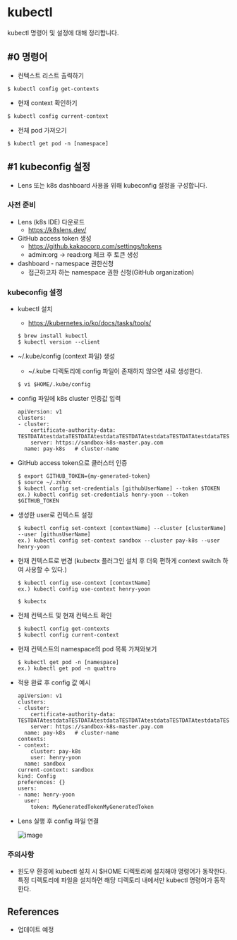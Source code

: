 # kubectl

kubectl 명령어 및 설정에 대해 정리합니다.



## #0 명령어

- 컨텍스트 리스트 출력하기

```
$ kubectl config get-contexts
```

- 현재 context 확인하기

```
$ kubectl config current-context
```

- 전체 pod 가져오기

```
$ kubectl get pod -n [namespace]
```



## #1 kubeconfig 설정

- Lens 또는 k8s dashboard 사용을 위해 kubeconfig 설정을 구성합니다.

### 사전 준비

- Lens (k8s IDE) 다운로드
  - https://k8slens.dev/
- GitHub access token 생성
  - https://github.kakaocorp.com/settings/tokens
  - admin:org -> read:org 체크 후 토큰 생성
- dashboard - namespace 권한신청
  - 접근하고자 하는 namespace 권한 신청(GitHub organization)

### kubeconfig 설정

- kubectl 설치

  - https://kubernetes.io/ko/docs/tasks/tools/

  ```
  $ brew install kubectl
  $ kubectl version --client
  ```

- ~/.kube/config (context 파일) 생성

  - ~/.kube 디렉토리에 config 파일이 존재하지 않으면 새로 생성한다.

  ```
  $ vi $HOME/.kube/config
  ```

- config 파일에 k8s cluster 인증값 입력

  ```
  apiVersion: v1
  clusters:
  - cluster:
      certificate-authority-data: TESTDATAtestdataTESTDATAtestdataTESTDATAtestdataTESTDATAtestdataTESTDATAtestdataTESTDATAtestdataTESTDATAtestdataTESTDATAtestdataTESTDATAtestdataTESTDATAtestdataTESTDATAtestdataTESTDATAtestdataTESTDATAtestdataTESTDATAtestdataTESTDATAtestdataTESTDATAtestdata
      server: https://sandbox-k8s-master.pay.com
    name: pay-k8s	# cluster-name
  ```

- GitHub access token으로 클러스터 인증

  ```
  $ export GITHUB_TOKEN={my-generated-token}
  $ source ~/.zshrc
  $ kubectl config set-credentials [githubUserName] --token $TOKEN
  ex.) kubectl config set-credentials henry-yoon --token $GITHUB_TOKEN
  ```

- 생성한 user로 컨텍스트 설정

  ```
  $ kubectl config set-context [contextName] --cluster [clusterName] --user [githusUserName]
  ex.) kubectl config set-context sandbox --cluster pay-k8s --user henry-yoon
  ```

- 현재 컨텍스트로 변경 (kubectx 플러그인 설치 후 더욱 편하게 context switch 하여 사용할 수 있다.)

  ```
  $ kubectl config use-context [contextName]
  ex.) kubectl config use-context henry-yoon
  
  $ kubectx
  ```

- 전체 컨텍스트 및 현재 컨텍스트 확인

  ```
  $ kubectl config get-contexts
  $ kubectl config current-context
  ```

- 현재 컨텍스트의 namespace의 pod 목록 가져와보기

  ```
  $ kubectl get pod -n [namespace]
  ex.) kubectl get pod -n quattro
  ```

- 적용 완료 후 config 값 예시

  ```
  apiVersion: v1
  clusters:
  - cluster:
      certificate-authority-data: TESTDATAtestdataTESTDATAtestdataTESTDATAtestdataTESTDATAtestdataTESTDATAtestdataTESTDATAtestdataTESTDATAtestdataTESTDATAtestdataTESTDATAtestdataTESTDATAtestdataTESTDATAtestdataTESTDATAtestdataTESTDATAtestdataTESTDATAtestdataTESTDATAtestdataTESTDATAtestdata
      server: https://sandbox-k8s-master.pay.com
    name: pay-k8s	# cluster-name
  contexts:
  - context:
      cluster: pay-k8s
      user: henry-yoon
    name: sandbox
  current-context: sandbox
  kind: Config
  preferences: {}
  users:
  - name: henry-yoon
    user:
      token: MyGeneratedTokenMyGeneratedToken
  ```

- Lens 실행 후 config 파일 연결

  ![image](https://user-images.githubusercontent.com/58318041/132437876-1e576957-d346-4127-871c-0428511f1a90.png)

### 주의사항

- 윈도우 환경에 kubectl 설치 시 $HOME 디렉토리에 설치해야 명령어가 동작한다. 특정 디렉토리에 파일을 설치하면 해당 디렉토리 내에서만 kubectl 명령어가 동작한다.



## References

- 업데이트 예정

